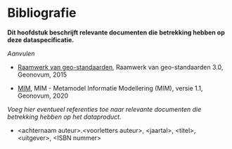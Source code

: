 Bibliografie
============

**Dit hoofdstuk beschrijft relevante documenten die betrekking hebben op deze
dataspecificatie.**

*Aanvulen*

-   [Raamwerk van geo-standaarden](https://docs.geostandaarden.nl/gbd/gsb/#raamwerk-van-geo-standaarden), Raamwerk van geo-standaarden 3.0, Geonovum, 2015

-	[MIM](https://docs.geostandaarden.nl/mim/def-st-mim-20201023/), MIM - Metamodel Informatie Modellering (MIM), versie 1.1, Geonovum, 2020

*Voeg hier eventueel referenties toe naar relevante documenten die betrekking
hebben op het dataproduct.*

-   \<achternaam auteur\>.\<voorletters auteur\>, \<jaartal\>, \<titel\>,
    \<uitgever\>, \<ISBN nummer\>
